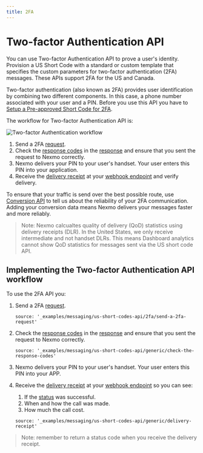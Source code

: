 ```yaml
---
title: 2FA
---
```


# Two-factor Authentication API

You can use Two-factor Authentication API to prove a user's identity. Provision a US Short Code with a standard or custom template that specifies the custom parameters for two-factor authentication (2FA) messages. These APIs support 2FA for the US and Canada.

Two-factor authentication (also known as 2FA) provides user identification by combining two different components. In this case, a phone number associated with your user and a PIN. Before you use this API you have to [Setup a Pre-approved Short Code for 2FA](/account/guides/numbers#setting-up-two-factor-authentication).

The workflow for Two-factor Authentication API is:

![Two-factor Authentication workflow](/assets/images/workflow_2fa.svg)

1. Send a 2FA [request](/api/sms#request).
2. Check the [response codes](/api/sms/#response) in the [response](/api/sms#response) and ensure that you sent the request to Nexmo correctly.
3. Nexmo delivers your PIN to your user's handset. Your user enters this PIN into your application.
4. Receive the [delivery receipt](/api/sms#delivery-receipt) at your [webhook endpoint](/concepts/guides/webhooks) and verify delivery.

To ensure that your traffic is send over the best possible route, use [Conversion API](/messaging/conversion-api/overview) to tell us about the reliability of your 2FA communication. Adding your conversion data means Nexmo delivers your messages faster and more reliably.

> Note: Nexmo calcualtes quality of delivery (QoD) statistics using delivery receipts (DLR). In the United States, we only receive intermediate and not handset DLRs. This means Dashboard analytics cannot show QoD statistics for messages sent via the US short code API.

## Implementing the Two-factor Authentication API workflow

To use the 2FA API you:

1. Send a 2FA [request](/api/sms#request).

    ```tabbed_examples
    source: '_examples/messaging/us-short-codes-api/2fa/send-a-2fa-request'
    ```

2. Check the [response codes](/api/sms/#response) in the [response](/api/sms#response) and ensure that you sent the request to Nexmo correctly.

    ```tabbed_examples
    source: '_examples/messaging/us-short-codes-api/generic/check-the-response-codes'
    ```

3. Nexmo delivers your PIN to your user's handset. Your user enters this PIN into your APP.

4. Receive the [delivery receipt](/api/sms#delivery-receipt) at your [webhook endpoint](/concepts/guides/webhooks) so you can see:

    1. If the [status](/api/sms#keys-and-values) was successful.
    2. When and how the call was made.
    3. How much the call cost.

    ```tabbed_examples
    source: '_examples/messaging/us-short-codes-api/generic/delivery-receipt'
    ```

> Note: remember to return a  status code when you receive the delivery receipt.

